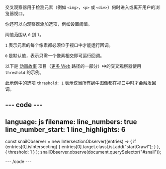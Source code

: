 交叉观察器用于检测元素（例如 `<img>`，`<p>` 或 `<div>`）何时进入或离开用户的浏览器视口。

你还可以向观察器添加选项，例如设置阈值。

阈值范围从 `0` 到 `1`。

`1` 表示元素的每个像素都必须位于视口中才能运行回调。

`0` 是默认值，表示只需一个像素相交即可运行回调。

以下是 [动画故事](https://projects.raspberrypi.org/zh-CN/projects/animated-story) 项目（[更多 Web](https://projects.raspberrypi.org/zh-CN/raspberrypi/more-web) 路径的一部分）中的交叉观察器使用 `threshold` 的示例。

此示例中的选项 `threshold: 1` 表示仅当所有蜗牛图像都在视口中时才会触发回调。

--- code ---
---
language: js
filename: 
line_numbers: true
line_number_start: 1
line_highlights: 6
---

const snailObserver = new IntersectionObserver((entries) => {
  if (entries[0].isIntersecting) {
    entries[0].target.classList.add("startCrawl");
  }
},
{ threshold: 1 }
);
snailObserver.observe(document.querySelector("#snail"));

--- /code ---
